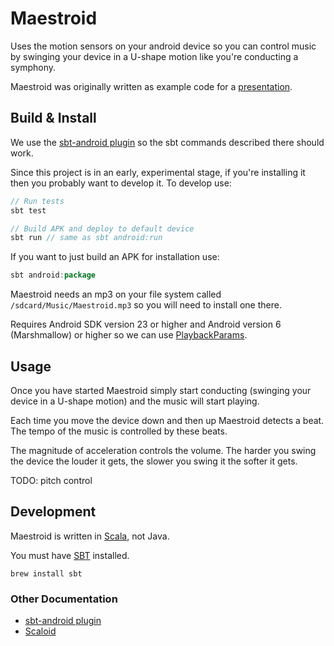 # Maestroid

Uses the motion sensors on your android device so you can control music by swinging your device in a U-shape motion like you're conducting a symphony.

Maestroid was originally written as example code for a [presentation](https://github.com/ryan-boder/scala-on-android).

## Build & Install

We use the [sbt-android plugin](https://github.com/scala-android/sbt-android) so the sbt commands described there should work.

Since this project is in an early, experimental stage, if you're installing it then you probably want to develop it. To develop use:

```scala
// Run tests
sbt test

// Build APK and deploy to default device
sbt run // same as sbt android:run
```

If you want to just build an APK for installation use:

```scala
sbt android:package
```

Maestroid needs an mp3 on your file system called `/sdcard/Music/Maestroid.mp3` so you will need to install one there.

Requires Android SDK version 23 or higher and Android version 6 (Marshmallow) or higher so we can use [PlaybackParams](https://developer.android.com/reference/android/media/PlaybackParams.html).

## Usage

Once you have started Maestroid simply start conducting (swinging your device in a U-shape motion) and the music will start playing.

Each time you move the device down and then up Maestroid detects a beat. The tempo of the music is controlled by these beats.

The magnitude of acceleration controls the volume. The harder you swing the device the louder it gets, the slower you swing it the softer it gets.

TODO: pitch control

## Development

Maestroid is written in [Scala](http://www.scala-lang.org/documentation/getting-started.html), not Java.

You must have [SBT](http://www.scala-sbt.org/0.13/docs/index.html) installed.

```
brew install sbt
```

### Other Documentation

* [sbt-android plugin](https://github.com/scala-android/sbt-android)
* [Scaloid](https://github.com/pocorall/scaloid)
